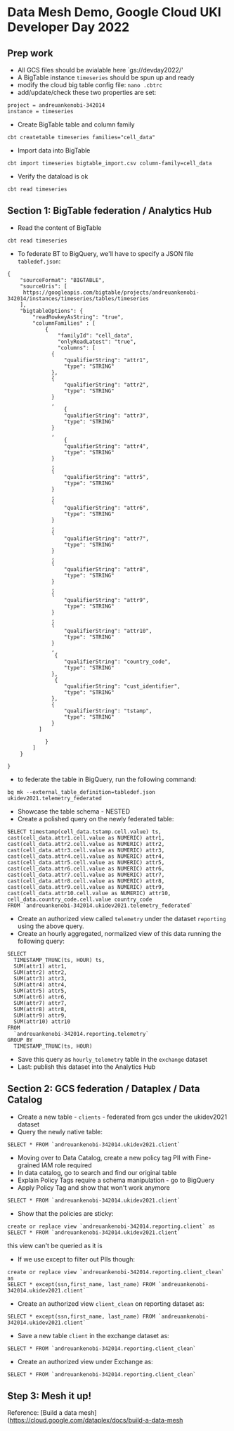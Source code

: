 # Data Mesh Demo, Google Cloud UKI Developer Day 2022

## Prep work

- All GCS files should be avialable here `gs://devday2022/'
- A BigTable instance `timeseries` should be spun up and ready
- modify the cloud big table config file: `nano .cbtrc`
- add/update/check these two properties are set:
```
project = andreuankenobi-342014
instance = timeseries
```
- Create BigTable table and column family
```
cbt createtable timeseries families="cell_data"
```
- Import data into BigTable
```
cbt import timeseries bigtable_import.csv column-family=cell_data
```
- Verify the dataload is ok
```
cbt read timeseries
```


## Section 1: BigTable federation / Analytics Hub
- Read the content of BigTable 
```
cbt read timeseries
```
- To federate BT to BigQuery, we'll have to specify a JSON file `tabledef.json`:
```
{
    "sourceFormat": "BIGTABLE",
    "sourceUris": [
     https://googleapis.com/bigtable/projects/andreuankenobi-342014/instances/timeseries/tables/timeseries
    ],
    "bigtableOptions": {
        "readRowkeyAsString": "true",
        "columnFamilies" : [
            {
                "familyId": "cell_data",
                "onlyReadLatest": "true",
                "columns": [
              {
                  "qualifierString": "attr1",
                  "type": "STRING"
              },
              {
                  "qualifierString": "attr2",
                  "type": "STRING"
              }
              ,
                  {
                  "qualifierString": "attr3",
                  "type": "STRING"
              }
              ,
                  {
                  "qualifierString": "attr4",
                  "type": "STRING"
              }
              ,
              {
                  "qualifierString": "attr5",
                  "type": "STRING"
              }
              ,
              {
                  "qualifierString": "attr6",
                  "type": "STRING"
              }
              ,
              {
                  "qualifierString": "attr7",
                  "type": "STRING"
              }
              ,
              {
                  "qualifierString": "attr8",
                  "type": "STRING"
              }
              ,
              {
                  "qualifierString": "attr9",
                  "type": "STRING"
              }
              ,
              {
                  "qualifierString": "attr10",
                  "type": "STRING"
              }
              ,
               {
                  "qualifierString": "country_code",
                  "type": "STRING"
              },
               {
                  "qualifierString": "cust_identifier",
                  "type": "STRING"
              },
              {
                  "qualifierString": "tstamp",
                  "type": "STRING"
              }
          ]

            }
        ]
    }
    
}
```
- to federate the table in BigQuery, run the following command: 
```
bq mk --external_table_definition=tabledef.json ukidev2021.telemetry_federated
```
- Showcase the table schema - NESTED
- Create a polished query on the newly federated table:
```
SELECT timestamp(cell_data.tstamp.cell.value) ts,
cast(cell_data.attr1.cell.value as NUMERIC) attr1,
cast(cell_data.attr2.cell.value as NUMERIC) attr2,
cast(cell_data.attr3.cell.value as NUMERIC) attr3,
cast(cell_data.attr4.cell.value as NUMERIC) attr4,
cast(cell_data.attr5.cell.value as NUMERIC) attr5,
cast(cell_data.attr6.cell.value as NUMERIC) attr6,
cast(cell_data.attr7.cell.value as NUMERIC) attr7,
cast(cell_data.attr8.cell.value as NUMERIC) attr8,
cast(cell_data.attr9.cell.value as NUMERIC) attr9,
cast(cell_data.attr10.cell.value as NUMERIC) attr10,
cell_data.country_code.cell.value country_code
FROM `andreuankenobi-342014.ukidev2021.telemetry_federated`
```
- Create an authorized view called `telemetry` under the dataset `reporting` using the above query.
- Create an hourly aggregated, normalized view of this data running the following query:
```
SELECT
  TIMESTAMP_TRUNC(ts, HOUR) ts,
  SUM(attr1) attr1,
  SUM(attr2) attr2,
  SUM(attr3) attr3,
  SUM(attr4) attr4,
  SUM(attr5) attr5,
  SUM(attr6) attr6,
  SUM(attr7) attr7,
  SUM(attr8) attr8,
  SUM(attr9) attr9,
  SUM(attr10) attr10
FROM
  `andreuankenobi-342014.reporting.telemetry`
GROUP BY
  TIMESTAMP_TRUNC(ts, HOUR)
```
- Save this query as `hourly_telemetry` table in the `exchange` dataset
- Last: publish this dataset into the Analytics Hub

## Section 2: GCS federation / Dataplex / Data Catalog
- Create a new table - `clients` - federated from gcs under the ukidev2021 dataset
- Query the newly native table:
```
SELECT * FROM `andreuankenobi-342014.ukidev2021.client`
```
- Moving over to Data Catalog, create a new policy tag PII with Fine-grained IAM role required
- In data catalog, go to search and find our original table
- Explain Policy Tags require a schema manipulation - go to BigQuery
- Apply Policy Tag and show that won't work anymore
```
SELECT * FROM `andreuankenobi-342014.ukidev2021.client`
```
- Show that the policies are sticky: 
```
create or replace view `andreuankenobi-342014.reporting.client` as
SELECT * FROM `andreuankenobi-342014.ukidev2021.client`
```
this view can't be queried as it is
- If we use except to filter out PIIs though: 
```
create or replace view `andreuankenobi-342014.reporting.client_clean` as
SELECT * except(ssn,first_name, last_name) FROM `andreuankenobi-342014.ukidev2021.client`
```


- Create an authorized view `client_clean` on reporting dataset as: 
```
SELECT * except(ssn,first_name, last_name) FROM `andreuankenobi-342014.ukidev2021.client`
```
- Save a new table `client` in the exchange dataset as:
```
SELECT * FROM `andreuankenobi-342014.reporting.client_clean` 
```
- Create an authorized view under Exchange as: 
```
SELECT * FROM `andreuankenobi-342014.reporting.client_clean`
```



## Step 3: Mesh it up!
Reference: [Build a data mesh](https://cloud.google.com/dataplex/docs/build-a-data-mesh
